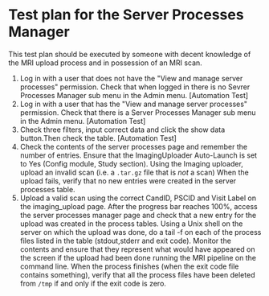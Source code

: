 # Test plan for the Server Processes Manager

This test plan should be executed by someone with decent knowledge of the MRI upload process and in possession of an MRI scan.

1. Log in with a user that does not have the "View and manage server processes" permission. 
   Check that when logged in there is no Sevrer Processes Manager sub menu in the Admin menu.
   [Automation Test]
2. Log in with a user that has the "View and manage server processes" permission. 
   Check that there is a Server Processes Manager sub menu in the Admin menu.
   [Automation Test]
3. Check three filters, input correct data and click the show data button.Then check the table.
   [Automation Test]
4. Check the contents of the server processes page and remember the number of entries.
   Ensure that the ImagingUploader Auto-Launch is set to Yes (Config module, Study section).
   Using the Imaging uploader, upload an invalid scan (i.e. a `.tar.gz` file that is *not* a scan)
   When the upload fails, verify that no new entries were created in the server processes table.
5. Upload a valid scan using the correct CandID, PSCID and Visit Label on the imaging_upload page.
   After the progress bar reaches 100%, access the server processes manager page and check that a new
   entry for the upload was created in the process tables. 
   Using a Unix shell on the server on which the upload was done, do a tail -f on each of the process 
   files listed in the table (stdout,stderr and exit code). Monitor the contents and ensure that they represent what 
   would have appeared on the screen if the upload had been done running the MRI pipeline on the command line.
   When the process finishes (when the exit code file contains something), verify that all the process files
   have been deleted from `/tmp` if and only if the exit code is zero.

